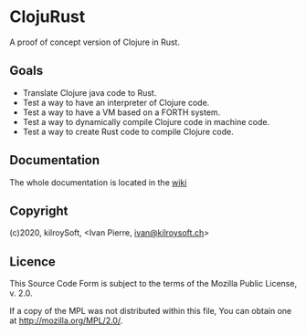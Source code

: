# ClojuRust
A proof of concept version of Clojure in Rust.

## Goals
* Translate Clojure java code to Rust.
* Test a way to have an interpreter of Clojure code.
* Test a way to have a VM based on a FORTH system.
* Test a way to dynamically compile Clojure code in machine code.
* Test a way to create Rust code to compile Clojure code.

## Documentation
The whole documentation is located in the [wiki](https://github.com/ivanpierre/clojurust/wiki)

## Copyright
(c)2020, kilroySoft, <Ivan Pierre, ivan@kilroysoft.ch>

## Licence
This Source Code Form is subject to the terms of the 
Mozilla Public License, v. 2.0. 

If a copy of the MPL was not distributed within this
file, You can obtain one at http://mozilla.org/MPL/2.0/.
